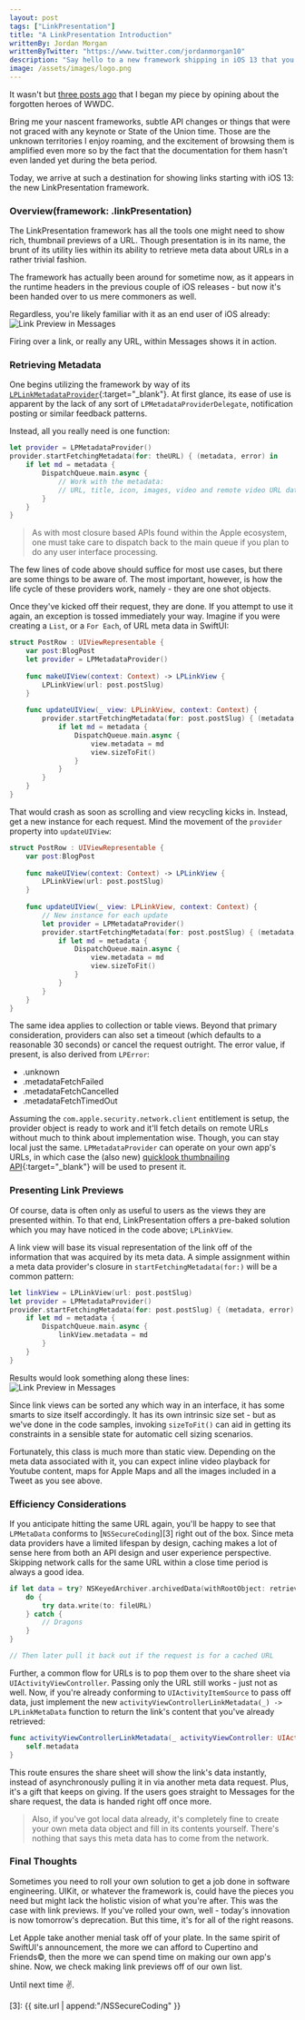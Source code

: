 ```yaml
---
layout: post
tags: ["LinkPresentation"]
title: "A LinkPresentation Introduction"
writtenBy: Jordan Morgan
writtenByTwitter: "https://www.twitter.com/jordanmorgan10"
description: "Say hello to a new framework shipping in iOS 13 that you've likely used hundreds of times as an end user. Now, rich link previews are available to all of us."
image: /assets/images/logo.png
---
```

It wasn't but [three posts ago][1] that I began my piece by opining about the forgotten heroes of WWDC. 

Bring me your nascent frameworks, subtle API changes or things that were not graced with any keynote or State of the Union time. Those are the unknown territories I enjoy roaming, and the excitement of browsing them is amplified even more so by the fact that the documentation for them hasn't even landed yet during the beta period.

Today, we arrive at such a destination for showing links starting with iOS 13: the new LinkPresentation framework.

### Overview(framework: .linkPresentation)
The LinkPresentation framework has all the tools one might need to show rich, thumbnail previews of a URL. Though presentation is in its name, the brunt of its utility lies within its ability to retrieve meta data about URLs in a rather trivial fashion. 

The framework has actually been around for sometime now, as it appears in the runtime headers in the previous couple of iOS releases  - but now it's been handed over to us mere commoners as well.

Regardless, you're likely familiar with it as an end user of iOS already:
![Link Preview in Messages](../assets/images/lpMessages.jpeg)

Firing over a link, or really any URL, within Messages shows it in action.

### Retrieving Metadata
One begins utilizing the framework by way of its [`LPLinkMetadataProvider`][1]{:target="_blank"}. At first glance, its ease of use is apparent by the lack of any sort of `LPMetadataProviderDelegate`, notification posting or similar feedback patterns. 

Instead, all you really need is one function:

```swift
let provider = LPMetadataProvider()
provider.startFetchingMetadata(for: theURL) { (metadata, error) in
    if let md = metadata {
        DispatchQueue.main.async {
            // Work with the metadata:
            // URL, title, icon, images, video and remote video URL data.
        }
    }
}
```

> As with most closure based APIs found within the Apple ecosystem, one must take care to dispatch back to the main queue if you plan to do any user interface processing.

The few lines of code above should suffice for most use cases, but there are some things to be aware of. The most important, however, is how the life cycle of these providers work, namely - they are one shot objects. 

Once they've kicked off their request, they are done. If you attempt to use it again, an exception is tossed immediately your way. Imagine if you were creating a `List`, or a `For Each`, of URL meta data in SwiftUI:

```swift
struct PostRow : UIViewRepresentable {
    var post:BlogPost
    let provider = LPMetadataProvider()
    
    func makeUIView(context: Context) -> LPLinkView {
        LPLinkView(url: post.postSlug)
    }
    
    func updateUIView(_ view: LPLinkView, context: Context) {
        provider.startFetchingMetadata(for: post.postSlug) { (metadata, error) in
            if let md = metadata {
                DispatchQueue.main.async {
                    view.metadata = md
                    view.sizeToFit()
                }
            }
        }
    }
}
```

That would crash as soon as scrolling and view recycling kicks in. Instead, get a new instance for each request. Mind the movement of the `provider` property into `updateUIView`:

```swift
struct PostRow : UIViewRepresentable {
    var post:BlogPost
    
    func makeUIView(context: Context) -> LPLinkView {
        LPLinkView(url: post.postSlug)
    }
    
    func updateUIView(_ view: LPLinkView, context: Context) {
        // New instance for each update
        let provider = LPMetadataProvider()
        provider.startFetchingMetadata(for: post.postSlug) { (metadata, error) in
            if let md = metadata {
                DispatchQueue.main.async {
                    view.metadata = md
                    view.sizeToFit()
                }
            }
        }
    }
}
```
The same idea applies to collection or table views. Beyond that primary consideration, providers can also set a timeout (which defaults to a reasonable 30 seconds) or cancel the request outright. The error value, if present, is also derived from `LPError`:

- .unknown
- .metadataFetchFailed
- .metadataFetchCancelled
- .metadataFetchTimedOut

Assuming the `com.apple.security.network.client` entitlement is setup, the provider object is ready to work and it'll fetch details on remote URLs without much to think about implementation wise. Though, you can stay local just the same. `LPMetadataProvider` can operate on your own app's URLs, in which case the (also new) [quicklook thumbnailing API][2]{:target="_blank"} will be used to present it.

### Presenting Link Previews
Of course, data is often only as useful to users as the views they are presented within. To that end, LinkPresentation offers a pre-baked solution which you may have noticed in the code above; `LPLinkView`.

A link view will base its visual representation of the link off of the information that was acquired by its meta data. A simple assignment within a meta data provider's closure in `startFetchingMetadata(for:)` will be a common pattern:

```swift
let linkView = LPLinkView(url: post.postSlug)
let provider = LPMetadataProvider()
provider.startFetchingMetadata(for: post.postSlug) { (metadata, error) in
    if let md = metadata {
        DispatchQueue.main.async {
            linkView.metadata = md
        }
    }
}
```

Results would look something along these lines:
![Link Preview in Messages](../assets/images/links.png)

Since link views can be sorted any which way in an interface, it has some smarts to size itself accordingly. It has its own intrinsic size set - but as we've done in the code samples, invoking `sizeToFit()` can aid in getting its constraints in a sensible state for automatic cell sizing scenarios.

Fortunately, this class is much more than static view. Depending on the meta data associated with it, you can expect inline video playback for Youtube content, maps for Apple Maps and all the images included in a Tweet as you see above.

### Efficiency Considerations
If you anticipate hitting the same URL again, you'll be happy to see that `LPMetaData` conforms to [`NSSecureCoding`][3] right out of the box. Since meta data providers have a limited lifespan by design, caching makes a lot of sense here from both an API design and user experience perspective. Skipping network calls for the same URL within a close time period is always a good idea.

```swift
if let data = try? NSKeyedArchiver.archivedData(withRootObject: retrievedMetadata, requiringSecureCoding: true) {
    do {
        try data.write(to: fileURL)
    } catch {
        // Dragons
    }
}

// Then later pull it back out if the request is for a cached URL
```

Further, a common flow for URLs is to pop them over to the share sheet via `UIActivityViewController`. Passing only the URL still works - just not as well. Now, if you're already conforming to `UIActivityItemSource` to pass off data, just implement the new `activityViewControllerLinkMetadata(_) -> LPLinkMetaData` function to return the link's content that you've already retrieved:

```swift
func activityViewControllerLinkMetadata(_ activityViewController: UIActivityViewController) -> LPLinkMetadata? {
    self.metadata
}
```
This route ensures the share sheet will show the link's data instantly, instead of asynchronously pulling it in via another meta data request. Plus, it's a gift that keeps on giving. If the users goes straight to Messages for the share request, the data is handed right off once more.

> Also, if you've got local data already, it's completely fine to create your own meta data object and fill in its contents yourself. There's nothing that says this meta data has to come from the network.

### Final Thoughts
Sometimes you need to roll your own solution to get a job done in software engineering. UIKit, or whatever the framework is, could have the pieces you need but might lack the holistic vision of what you're after. This was the case with link previews. If you've rolled your own, well - today's innovation is now tomorrow's deprecation. But this time, it's for all of the right reasons.

Let Apple take another menial task off of your plate. In the same spirit of SwiftUI's announcement, the more we can afford to Cupertino and Friends©, then the more we can spend time on making our own app's shine. Now, we check making link previews off of our own list.

Until next time ✌️.

[1]: https://developer.apple.com/documentation/linkpresentation/lpmetadataprovider
[2]: https://developer.apple.com/documentation/quicklookthumbnailing
[3]: {{ site.url | append:"/NSSecureCoding" }}

